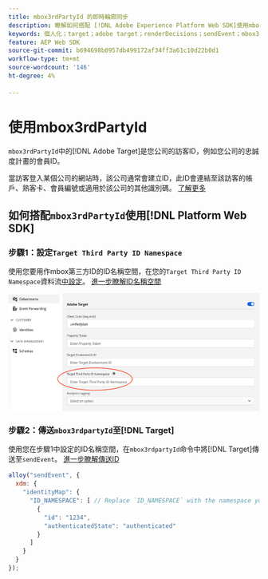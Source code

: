 ```yaml
---
title: mbox3rdPartyId 的即時輪廓同步
description: 瞭解如何搭配 [!DNL Adobe Experience Platform Web SDK]使用mbox3rdPartyId。
keywords: 個人化；target；adobe target；renderDecisions；sendEvent；mbox3rdPartyId；
feature: AEP Web SDK
source-git-commit: b694698b0957db499172af34ff3a61c10d22b0d1
workflow-type: tm+mt
source-wordcount: '146'
ht-degree: 4%

---
```


# 使用mbox3rdPartyId

`mbox3rdPartyId`中的[!DNL Adobe Target]是您公司的訪客ID，例如您公司的忠誠度計畫的會員ID。

當訪客登入某個公司的網站時，該公司通常會建立ID，此ID會連結至該訪客的帳戶、熟客卡、會員編號或適用於該公司的其他識別碼。 [了解更多](https://experienceleague.adobe.com/docs/target/using/audiences/visitor-profiles/3rd-party-id.html)

## 如何搭配`mbox3rdPartyId`使用[!DNL Platform Web SDK]

### 步驟1：設定`Target Third Party ID Namespace`

使用您要用作mbox第三方ID的ID名稱空間，在您的`Target Third Party ID Namespace`資料流[中設定](https://experienceleague.adobe.com/en/docs/experience-platform/datastreams/overview)。 [進一步瞭解ID名稱空間](https://experienceleague.adobe.com/docs/experience-platform/identity/namespaces.html)

![Experience Platform UI顯示Target協力廠商ID名稱空間欄位。](/help/dev/implement/client-side/aep-web-sdk/assets/mbox3rdpartyid.png)

### 步驟2：傳送`mbox3rdpartyId`至[!DNL Target]

使用您在步驟1中設定的ID名稱空間，在`mbox3rdpartyId`命令中將[!DNL Target]傳送至`sendEvent`。
[進一步瞭解傳送ID](/help/dev/implement/client-side/aep-web-sdk/using-mbox-3rdpartyid.md)

```javascript
alloy("sendEvent", {
  xdm: {
    "identityMap": {
      "ID_NAMESPACE": [ // Replace `ID_NAMESPACE` with the namespace you have configured in Step 1.
        {
          "id": "1234",
          "authenticatedState": "authenticated"
        }
      ]
    }
  }
});
```

